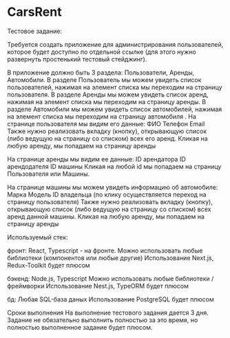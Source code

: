 # CarsRent
Тестовое задание:

Требуется создать приложение для администрирования пользователей, которое будет доступно по отдельной ссылке (для этого нужно развернуть простенький тестовый стейджинг).

В приложение должно быть 3 раздела: Пользователи, Аренды, Автомобили.
В разделе Пользователь мы можем увидеть список пользователей, нажимая на элемент списка мы переходим на страницу пользователя.
В разделе Аренды мы можем увидеть список аренд, нажимая на элемент списка мы переходим на страницу аренды.
В разделе Автомобили мы можем увидеть список автомобилей, нажимая на элемент списка мы переходим на страницу автомобиля
.
На странице пользователя мы видим его данные:
ФИО
Телефон
Email
Также нужно реализовать вкладку (кнопку), открывающую список (либо ведущую на страницу со списком) всех его аренд. Кликая на любую аренду, мы попадаем на страницу аренды

На странице аренды мы видим ее данные:
ID арендатора
ID арендодателя
ID машины
Кликая на любой id мы попадаем на страницу Пользователя или Машины.

На странице машины мы можем увидеть информацию об автомобиле:
Марка
Модель
ID владельца (по клику осуществляется переход на страницу пользователя)
Также нужно реализовать вкладку (кнопку), открывающую список (либо ведущую на страницу со списком) всех аренд данной машины. Кликая на любую аренду, мы попадаем на страницу аренды


Используемый стек:

фронт:
React, Typescript - на фронте.
Можно использовать любые библиотеки (компонентов или любые другие)
Использование Next.js, Redux-Toolkit будет плюсом

бэкенд:
Node.js, Typescript
Можно использовать любые библиотеки / фреймворки
Использование Nest.js, TypeORM будет плюсом

бд:
Любая SQL-база даных
Использование PostgreSQL будет плюсом


Сроки выполнения
На выполнение тестового задания дается 3 дня. Задание не обязательно выполнить полностью за это время, но полностью выполненное задание будет плюсом.
